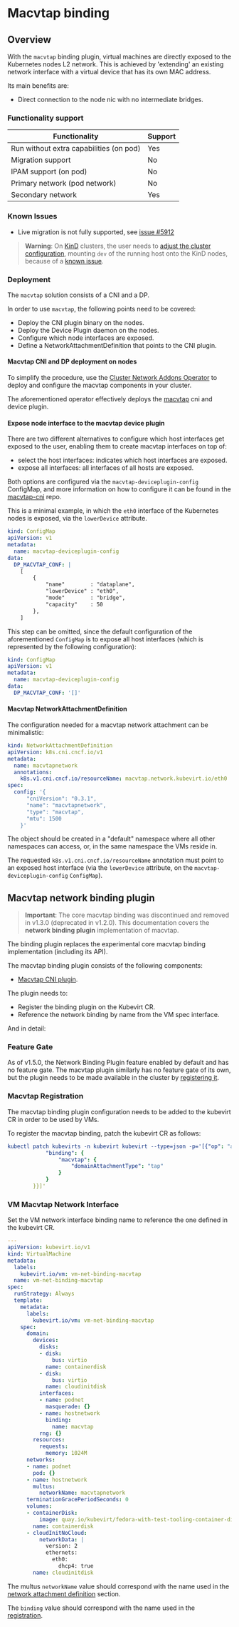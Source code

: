 # Macvtap binding

## Overview

With the `macvtap` binding plugin, virtual machines are directly exposed to the Kubernetes
nodes L2 network. This is achieved by 'extending' an existing network interface
with a virtual device that has its own MAC address.

Its main benefits are:

- Direct connection to the node nic with no intermediate bridges.

### Functionality support
| Functionality                            | Support |
|------------------------------------------|---------|
| Run without extra capabilities (on pod)  | Yes     |
| Migration support                        | No      |
| IPAM support (on pod)                    | No      |
| Primary network (pod network)            | No      |
| Secondary network                        | Yes     |

### Known Issues

- Live migration is not fully supported, see [issue #5912](https://github.com/kubevirt/kubevirt/issues/5912#issuecomment-888938920)

> **Warning**: On [KinD](https://github.com/kubernetes-sigs/kind) clusters,
> the user needs to [adjust the cluster configuration](https://github.com/kubevirt/macvtap-cni/issues/39#issuecomment-1242765996),
mounting `dev` of the running host onto the KinD nodes, because of a
[known issue](https://github.com/kubevirt/macvtap-cni/issues/39).

### Deployment

The `macvtap` solution consists of a CNI and a DP.

In order to use `macvtap`, the following points need to be covered:

- Deploy the CNI plugin binary on the nodes.
- Deploy the Device Plugin daemon on the nodes.
- Configure which node interfaces are exposed.
- Define a NetworkAttachmentDefinition that points to the CNI plugin.

#### Macvtap CNI and DP deployment on nodes

To simplify the procedure, use the
[Cluster Network Addons Operator](https://github.com/kubevirt/cluster-network-addons-operator#macvtap)
to deploy and configure the macvtap components in your cluster.

The aforementioned operator effectively deploys the
[macvtap](https://github.com/kubevirt/macvtap-cni) cni and device plugin.

#### Expose node interface to the macvtap device plugin

There are two different alternatives to configure which host interfaces get
exposed to the user, enabling them to create macvtap interfaces on top of:

- select the host interfaces: indicates which host interfaces are exposed.
- expose all interfaces: all interfaces of all hosts are exposed.

Both options are configured via the `macvtap-deviceplugin-config` ConfigMap,
and more information on how to configure it can be found in the
[macvtap-cni](https://github.com/kubevirt/macvtap-cni#deployment) repo.

This is a minimal example, in which the `eth0` interface of the Kubernetes
nodes is exposed, via the `lowerDevice` attribute.

```yaml
kind: ConfigMap
apiVersion: v1
metadata:
  name: macvtap-deviceplugin-config
data:
  DP_MACVTAP_CONF: |
    [
        {
            "name"        : "dataplane",
            "lowerDevice" : "eth0",
            "mode"        : "bridge",
            "capacity"    : 50
        },
    ]
```

This step can be omitted, since the default configuration of the aforementioned
`ConfigMap` is to expose all host interfaces (which is represented by the
following configuration):

```yaml
kind: ConfigMap
apiVersion: v1
metadata:
  name: macvtap-deviceplugin-config
data:
  DP_MACVTAP_CONF: '[]'
```

#### Macvtap NetworkAttachmentDefinition

The configuration needed for a macvtap network attachment can be minimalistic:

```yaml
kind: NetworkAttachmentDefinition
apiVersion: k8s.cni.cncf.io/v1
metadata:
  name: macvtapnetwork
  annotations:
    k8s.v1.cni.cncf.io/resourceName: macvtap.network.kubevirt.io/eth0
spec:
  config: '{
      "cniVersion": "0.3.1",
      "name": "macvtapnetwork",
      "type": "macvtap",
      "mtu": 1500
    }'
```

The object should be created in a "default" namespace where all other namespaces
can access, or, in the same namespace the VMs reside in.

The requested `k8s.v1.cni.cncf.io/resourceName` annotation must point to an
exposed host interface (via the `lowerDevice` attribute, on the
`macvtap-deviceplugin-config` `ConfigMap`).

## Macvtap network binding plugin

> **Important**: The core macvtap binding was discontinued and removed in v1.3.0 (deprecated in v1.2.0). 
> This documentation covers the **network binding plugin** implementation of macvtap.

The binding plugin replaces the experimental core macvtap binding implementation
(including its API).


The macvtap binding plugin consists of the following components:

- [Macvtap CNI plugin](https://github.com/kubevirt/macvtap-cni).

The plugin needs to:

- Register the binding plugin on the Kubevirt CR.
- Reference the network binding by name from the VM spec interface.

And in detail:

### Feature Gate
As of v1.5.0, the Network Binding Plugin feature enabled by default and has no feature gate.
The macvtap plugin similarly has no feature gate of its own, but the plugin needs to be made available in the cluster by [registering it](./#macvtap-registration).

### Macvtap Registration
The macvtap binding plugin configuration needs to be added to the kubevirt CR
in order to be used by VMs.

To register the macvtap binding, patch the kubevirt CR as follows:

```yaml
kubectl patch kubevirts -n kubevirt kubevirt --type=json -p='[{"op": "add", "path": "/spec/configuration/network",   "value": {
            "binding": {
                "macvtap": {
                    "domainAttachmentType": "tap"
                }
            }
        }}]'
```

### VM Macvtap Network Interface
Set the VM network interface binding name to reference the one defined in the
kubevirt CR.

```yaml
---
apiVersion: kubevirt.io/v1
kind: VirtualMachine
metadata:
  labels:
    kubevirt.io/vm: vm-net-binding-macvtap
  name: vm-net-binding-macvtap
spec:
  runStrategy: Always
  template:
    metadata:
      labels:
        kubevirt.io/vm: vm-net-binding-macvtap
    spec:
      domain:
        devices:
          disks:
          - disk:
              bus: virtio
            name: containerdisk
          - disk:
              bus: virtio
            name: cloudinitdisk
          interfaces:
          - name: podnet
            masquerade: {}
          - name: hostnetwork
            binding:
              name: macvtap
          rng: {}
        resources:
          requests:
            memory: 1024M
      networks:
      - name: podnet
        pod: {}
      - name: hostnetwork
        multus:
          networkName: macvtapnetwork
      terminationGracePeriodSeconds: 0
      volumes:
      - containerDisk:
          image: quay.io/kubevirt/fedora-with-test-tooling-container-disk:v1.1.0
        name: containerdisk
      - cloudInitNoCloud:
          networkData: |
            version: 2
            ethernets:
              eth0:
                dhcp4: true
        name: cloudinitdisk
```

The multus `networkName` value should correspond with the name used in
the [network attachment definition](#macvtap-networkattachmentdefinition) section.

The `binding` value should correspond with the name used in the
[registration](#macvtap-registration).
